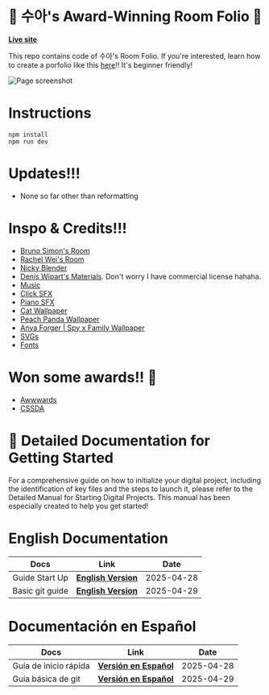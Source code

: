 # 💜 수아's Award-Winning Room Folio 💜

**[Live site](http://sooahs-room-folio.com/)**

This repo contains code of 수아's Room Folio. If you're interested, learn how to create a porfolio like this [here](https://youtu.be/AB6sulUMRGE)!! It's beginner friendly!

![Page screenshot](public/media/og-image.webp?raw=true "Page screenshot")

# Instructions

```
npm install
npm run dev
```

# Updates!!!

- None so far other than reformatting

# Inspo & Credits!!!

- [Bruno Simon's Room](https://my-room-in-3d.vercel.app/)
- [Rachel Wei's Room](https://rachelqrwei.ca/)
- [Nicky Blender](https://www.instagram.com/nicky.blender/?hl=en)
- [Denis Wipart's Materials](https://wipart.artstation.com/store). Don't worry I have commercial license hahaha.
- [Music](https://youtu.be/eq3C1Uwz6YU)
- [Click SFX](https://uppbeat.io/sfx/category/digital-and-ui/ui)
- [Piano SFX](https://pixabay.com/sound-effects/all-88-keys-on-a-piano-playing-fast-free-high-quality-sound-effects-71279/)
- [Cat Wallpaper](https://wallpapersok.com/wallpapers/kawaii-hd-smiling-cats-vmhjik4wp6ipc6bd.html)
- [Peach Panda Wallpaper](https://4kwallpapers.com/cute/peach-cat-kawaii-10081.html)
- [Anya Forger | Spy x Family Wallpaper](https://www.uhdpaper.com/2022/03/anya-forger-spy-x-family-4k-5061g.html?m=0)
- [SVGs](https://www.svgrepo.com/)
- [Fonts](https://www.fontspace.com/niskala-huruf)

# Won some awards!! 🎉

- [Awwwards](https://www.awwwards.com/sites/suas-room-folio)
- [CSSDA](https://www.cssdesignawards.com/sites/sooahs-room-folio/47040/)

# 📖 Detailed Documentation for Getting Started

For a comprehensive guide on how to initialize your digital project, including the identification of key files and the steps to launch it, please refer to the Detailed Manual for Starting Digital Projects. This manual has been especially created to help you get started!

# English Documentation
| Docs| Link | Date |
|--|--|--|
| Guide Start Up        |[**English Version**](./docs/guide_start_up_en.md)     | 2025-04-28 | 
| Basic git guide       |[**English Version**](./docs/basic_git_guide.md)       | 2025-04-29 | 

# Documentación en Español
| Docs| Link | Date |
|--|--|--|
| Guía de inicio rápida |[**Versión en Español**](./docs/guide_start_up_es.md)  | 2025-04-28 | 
| Guía básica de git    |[**Versión en Español**](./docs/guia_basica_de_git.md) | 2025-04-29 | 

